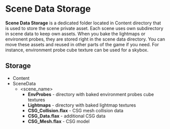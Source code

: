 # Scene Data Storage

**Scene Data Storage** is a dedicated folder located in Content directory that is used to store the scene private asset. Each scene uses own subdirectory in scene data to keep own assets. When you bake the lightmaps or environent probes, they are stored right in the scene data directory. You can move these assets and reused in other parts of the game if you need. For instance, environment probe cube texture can be used for a skybox.

## Storage

* Content
 * SceneData
   * &lt;scene_name&gt;
     * **EnvProbes** - directory with baked environment probes cube textures
     * **Lightmaps** - directory with baked lightmap textures
     * **CSG_Collision.flax** - CSG mesh collision data
     * **CSG_Data.flax** - additional CSG data
     * **CSG_Mesh.flax** - CSG model

